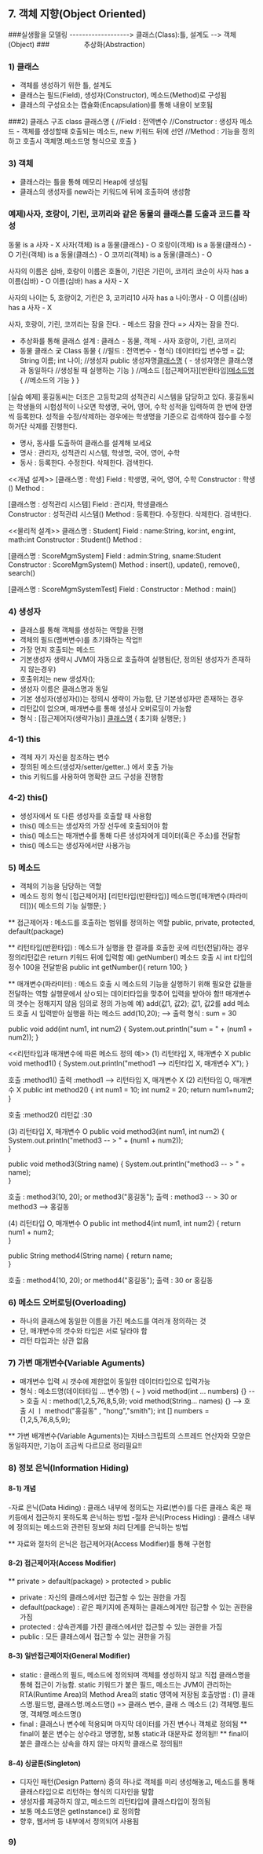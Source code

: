 ## 7. 객체 지향(Object Oriented)

 ###실생활을 모델링 -------------------> 클래스(Class):틀, 설계도 --> 객체(Object)
 ###&emsp;&emsp;&emsp;&emsp;&emsp;추상화(Abstraction)
              
### 1) 클래스 
- 객체를 생성하기 위한 틀, 설계도
- 클래스는 필드(Field), 생성자(Constructor), 메소드(Method)로 구성됨
- 클래스의 구성요소는 캡슐화(Encapsulation)를 통해 내용이 보호됨              
         
###2) 클래스 구조
class 클래스명 {
    //Field : 전역변수
    //Constructor : 생성자 메소드 - 객체를 생성할때 호출되는 메소드, new 키워드 뒤에 선언
    //Method : 기능을 정의하고 호출시 객체명.메소드명 형식으로 호출 
}

### 3) 객체     
- 클래스라는 틀을 통해 메모리 Heap에 생성됨
- 클래스의 생성자를 new라는 키워드에 뒤에 호출하여 생성함

### 예제)사자, 호랑이, 기린, 코끼리와 같은 동물의 클래스를 도출과 코드를 작성
동물 is a 사자 - X
사자(객체) is a 동물(클래스) - O
호랑이(객체) is a 동물(클래스) - O
기린(객체) is a 동물(클래스) - O
코끼리(객체) is a 동물(클래스) - O

사자의 이름은 심바, 호랑이 이름은 호돌이, 기린은 기린이, 코끼리 코순이
사자 has a 이름(심바) - O
이름(심바) has a 사자 - X

사자의 나이는 5, 호랑이2, 기린은 3, 코끼리10
사자 has a 나이:명사 - O
이름(심바) has a 사자 - X

사자, 호랑이, 기린, 코끼리는 잠을 잔다. - 메소드 
잠을 잔다 => 사자는 잠을 잔다.

- 추상화를 통해 클래스 설계 : 클래스 - 동물, 객체 - 사자 호랑이, 기린, 코끼리
- 동물 클래스 궂
Class 동물 {
      //필드 : 전역변수 - 형식) 데이터타입 변수명 = 값;
  String 이름;
  int 나이;
  //생성자
  public 생성자명[클래스명]() { - 생성자명은 클래스명과 동일하다
      //생성될 때 실행하는 기능
  }
  //메소드
  [접근제어자][반환타입][메소드명]() {
      //메소드의 기능
  }
}

[실습 예제]
홍길동씨는 더조은 고등학교의 성적관리 시스템을 담당하고 있다. 홍길동씨는 학생들의 시험성적이 나오면 학생명, 국어, 영어, 수학 성적을 입력하여 한 번에 한명씩 등록한다. 성적을 수정/삭제하는 경우에는 학생명을 기준으로 검색하여 점수를 수정하거단 삭제를 진행한다.

- 명사, 동사를 도출하여 클래스를 설계해 보세요
- 명사 : 관리자, 성적관리 시스템, 학생명, 국어, 영어, 수학
- 동사 : 등록한다. 수정한다. 삭제한다. 검색한다.

<<개념 설계>>
[클래스명 : 학생]
Field : 학생명, 국어, 영어, 수학
Constructor : 학생()
Method : 

[클래스명 : 성적관리 시스템]
Field : 관리자, 학생클래스  
Constructor : 성적관리 시스템()
Method : 등록한다. 수정한다. 삭제한다. 검색한다.

<<물리적 설계>>
클래스명 : Student]
Field : name:String, kor:int, eng:int, math:int
Constructor : Student()
Method : 

[클래스명 : ScoreMgmSystem]
Field : admin:String, sname:Student  
Constructor : ScoreMgmSystem()
Method : insert(), update(), remove(), search()

[클래스명 : ScoreMgmSystemTest]
Field : 
Constructor :
Method : main()


### 4) 생성자 
- 클래스를 통해 객체를 생성하는 역할을 진행
- 객체의 필드(멤버변수)를 초기화하는 작업!!
- 가장 먼저 호출되는 메소드
- 기본생성자 생략시 JVM이 자동으로 호출하여 실행됨(단, 정의된 생성자가 존재하지 않는경우)
- 호출위치는 new 생성자(); 
- 생성자 이름은 클래스명과 동일
- 기본 생성자(생성자())는 정의시 생략이 가능함, 단 기본생성자만 존재하는 경우
- 리턴값이 없으며, 매개변수를 통해 생성사 오버로딩이 가능함
- 형식 : [접근제어자(생략가능)] [클래스명](매개변수...) { 초기화 실행문; }

### 4-1) this 
- 객체 자기 자신을 참조하는 변수
- 정의된 메소드(생성자/setter/getter..) 에서 호출 가능
- this 키워드를 사용하여 명확한 코드 구성을 진행함

### 4-2) this()
- 생성자에서 또 다른 생성자를 호출할 때 사용함
- this() 메소드는 생성자의 가장 선두에 호출되어야 함
- this() 메소드는 매개변수를 통해 다른 생성자에게 데이터(혹은 주소)를 전달함
- this() 메소드는 생성자에서만 사용가능


### 5) 메소드
- 객체의 기능을 담당하는 역할
- 메소드 정의 형식 
[접근제어자] [리턴타입(반환타입)] 메소드명([매개변수(파라미터])){
   메소드의 기능 실행문;
}

** 접근제어자 : 메소드를 호출하는 범위를 정의하는 역할
   public, private, protected, default(package)

** 리턴타입(반환타입) : 메소드가 실행을 한 결과를 호출한 곳에 리턴(전달)하는 경우 정의리턴값은 return 키워드 뒤에 입력함
예) getNumber() 메소드 호출 시 int 타입의 정수 100을 전달받음
 public int getNumber(){
    return 100;
}   

** 매개변수(파라미터) :
   메소드 호출 시 메소드의 기능을 실행하기 위해 필요한 값들을 전달하는 역할
   실행문에서 상ㅇ되는 데이터타입을 맞추어 입력을 받아야 함!!
   매개변수의 갯수는 정해지지 않음 임의로 정의 가능예
   예) add(값1, 값2); 값1, 값2를 add 메소드 호출 시 입력받아 실행을 하는 메소드
   add(10,20); --> 출력 형식 : sum = 30
   
   public void add(int num1, int num2) {
        System.out.println("sum = " + (num1 + num2));
   }

 <<리턴타입과 매개변수에 따른 메소드 정의 예>>
 (1) 리턴타입 X, 매개변수 X
   public void method1() {
      System.out.println("method1 --> 리턴타입 X, 매개변수 X");
   }
   
   호출 :method1() 
   출력 :method1 --> 리턴타입 X, 매개변수 X
 (2) 리턴타입 O, 매개변수 X
  public int method2() {
       int num1 = 10;
       int num2 = 20;
       return num1+num2;
   }
   
   호출 :method2() 
   리턴값 :30

 (3) 리턴타입 X, 매개변수 O
 public void method3(int num1, int num2) {
       System.out.println("method3 -- > " + (num1 + num2));       
   }
   
 public void method3(String name) {
       System.out.println("method3 -- > " + name);       
   }
   
   호출 : method3(10, 20); or method3("홍길동"); 
   출력 : method3 -- > 30 or method3 --> 홍길동
 
 (4) 리턴타입 O, 매개변수 O
   public int method4(int num1, int num2) {
       return num1 + num2;       
   }
   
   public String method4(String name) {
       return name;    
   }
   
   호출 : method4(10, 20); or method4("홍길동"); 
   출력 : 30 or 홍길동
 
      
### 6) 메소드 오버로딩(Overloading)
- 하나의 클래스에 동일한 이름을 가진 메소드를 여러개 정의하는 것
- 단, 매개변수의 갯수와 타입은 서로 달라야 함
- 리턴 타입과는 상관 없음

### 7) 가변 매개변수(Variable Aguments)
- 매개변수 입력 시 갯수에 제한없이 동일한 데이터타입으로 입력가능
- 형식 : 메소드명(데이터타입 ... 변수명) { ~ }
   void method(int ... numbers) {} --> 호출 시 : method(1,2,5,76,8,5,9);
   void method(String... names) {} --> 호출 시 ㅣ method("홍길동" , "hong","smith");
   int [] numbers = {1,2,5,76,8,5,9};
 
   
** 가변 배개변수(Variable Aguments)는 자바스크립트의 스프레드 연산자와 모양은 동일하지만,
   기능이 조금씩 다르므로 정리필요!!
   

### 8) 정보 은닉(Information Hiding)

#### 8-1) 개념
-자료 은닉(Data Hiding) : 클래스 내부에 정의도는 자료(변수)를 다른 클래스 혹은 패키등에서 접근하지 못하도록 은닉하는 방법
-절차 은닉(Process Hiding) : 클래스 내부에 정의되는 메소드와 관련된 정보와 처리 단계를 은닉하는 방법

** 자료와 절차의 은닉은 접근제어자(Access Modifier)를 통해 구현함

#### 8-2) 접근제어자(Access Modifier)
** private > default(package) > protected > public

- private : 자신의 클래스에서만 접근할 수 있는 권한을 가짐 
- default(package) : 같은 패키지에 존재하는 클래스에게만 접근할 수 있는 권한을 가짐
- protected : 상속관계를 가진 클래스에서만 접근할 수 있는 권한을 가짐 
- public : 모든 클래스에서 접근할 수 있는 권한을 가짐

#### 8-3) 일반접근제어자(General Modifier)
- static : 클래스의 필드, 메소드에 정의되며 객체를 생성하지 않고 직접 클래스명을 통해 접근이 가능함.
  static 키워드가 붙은 필드, 메소드는 JVM이 관리하는 RTA(Runtime Area)의 Method Area의 static 영역에 저장됨
  호출방법 : (1) 클래스명.필드명, 클래스명.메소드명() => 클래스 변수, 클래   스 메소드
          (2) 객체명.필드명, 객체명.메소드명()
- final : 클래스나 변수에 적용되며 마지막 데이터를 가진 변수나 객체로 정의됨
  ** final이 붙은 변수는 상수라고 명명함, 보통 static과 대문자로 정의됨!!
  ** final이 붙은 클래스는 상속을 하지 않는 마지막 클래스로 정의됨!!          


#### 8-4) 싱글톤(Singleton)
- 디자인 패턴(Design Pattern) 중의 하나로 객체를 미리 생성해놓고, 메소드를 통해 클래스타입으로 리턴하는 형식의 디자인을 말함 
- 생성자를 제공하지 않고, 메소드의 리턴타입에 클래스타입이 정의됨
- 보통 메소드명은 getInstance() 로 정의함
- 향후, 웹서버 등 내부에서 정의되어 사용됨 


### 9)








